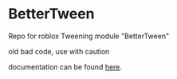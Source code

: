 # BetterTween
Repo for roblox Tweening module "BetterTween"

old bad code, use with caution

documentation can be found [here](https://devforum.roblox.com/t/bettertween-a-tweening-module-that-fixes-many-of-the-built-in-tween-drawbacks/2432798/4).

